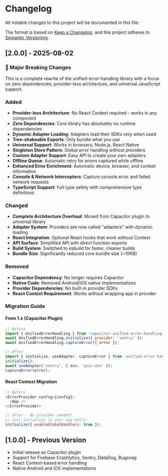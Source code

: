 # Changelog

All notable changes to this project will be documented in this file.

The format is based on [Keep a Changelog](https://keepachangelog.com/en/1.0.0/),
and this project adheres to [Semantic Versioning](https://semver.org/spec/v2.0.0.html).

## [2.0.0] - 2025-08-02

### 🚀 Major Breaking Changes

This is a complete rewrite of the unified-error-handling library with a focus on zero dependencies, provider-less architecture, and universal JavaScript support.

### Added
- **Provider-less Architecture**: No React Context required - works in any component
- **Zero Dependencies**: Core library has absolutely no runtime dependencies
- **Dynamic Adapter Loading**: Adapters load their SDKs only when used
- **Tree-shakeable Exports**: Only bundle what you use
- **Universal Support**: Works in browsers, Node.js, React Native
- **Singleton Store Pattern**: Global error handling without providers
- **Custom Adapter Support**: Easy API to create your own adapters
- **Offline Queue**: Automatic retry for errors captured while offline
- **Enhanced Error Enrichment**: Automatic device, browser, and context information
- **Console & Network Interceptors**: Capture console.error and failed network requests
- **TypeScript Support**: Full type safety with comprehensive type definitions

### Changed
- **Complete Architecture Overhaul**: Moved from Capacitor plugin to universal library
- **Adapter System**: Providers are now called "adapters" with dynamic loading
- **React Integration**: Optional React hooks that work without Context
- **API Surface**: Simplified API with direct function exports
- **Build System**: Switched to esbuild for faster, cleaner builds
- **Bundle Size**: Significantly reduced core bundle size (~10KB)

### Removed
- **Capacitor Dependency**: No longer requires Capacitor
- **Native Code**: Removed Android/iOS native implementations
- **Provider Dependencies**: No built-in provider SDKs
- **React Context Requirement**: Works without wrapping app in provider

### Migration Guide

#### From 1.x (Capacitor Plugin)
```javascript
// Before
import { UnifiedErrorHandling } from 'capacitor-unified-error-handling';
await UnifiedErrorHandling.initialize({ provider: 'sentry' });
await UnifiedErrorHandling.captureError({ error });

// After
import { initialize, useAdapter, captureError } from 'unified-error-handling';
initialize();
await useAdapter('sentry', { dsn: 'your-dsn' });
captureError(error);
```

#### React Context Migration
```javascript
// Before
<ErrorProvider config={config}>
  <App />
</ErrorProvider>

// After - No provider needed!
// Just initialize in your app entry
initialize({ enableGlobalHandlers: true });
```

## [1.0.0] - Previous Version

- Initial release as Capacitor plugin
- Support for Firebase Crashlytics, Sentry, DataDog, Bugsnag
- React Context-based error handling
- Native Android and iOS implementations